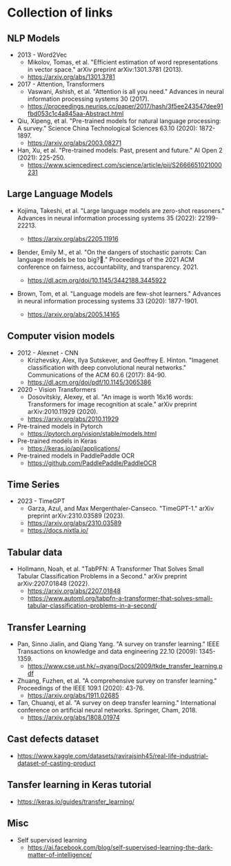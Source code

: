 # Collection of links

## NLP Models

- 2013 - Word2Vec
  - Mikolov, Tomas, et al. "Efficient estimation of word representations in
vector space." arXiv preprint arXiv:1301.3781 (2013).
  - <https://arxiv.org/abs/1301.3781>
- 2017 - Attention, Transformers
  - Vaswani, Ashish, et al. "Attention is all you need." Advances in neural
information processing systems 30 (2017).
  - <https://proceedings.neurips.cc/paper/2017/hash/3f5ee243547dee91fbd053c1c4a845aa-Abstract.html>
- Qiu, Xipeng, et al. "Pre-trained models for natural language processing:
A survey." Science China Technological Sciences 63.10 (2020): 1872-1897.
  - <https://arxiv.org/abs/2003.08271>
- Han, Xu, et al. "Pre-trained models: Past, present and future."
AI Open 2 (2021): 225-250.
  - <https://www.sciencedirect.com/science/article/pii/S2666651021000231>

## Large Language Models

- Kojima, Takeshi, et al. "Large language models are zero-shot reasoners."
Advances in neural information processing systems 35 (2022): 22199-22213.
  - <https://arxiv.org/abs/2205.11916>

- Bender, Emily M., et al. "On the dangers of stochastic parrots: Can language
models be too big?🦜." Proceedings of the 2021 ACM conference on fairness,
accountability, and transparency. 2021.
  - <https://dl.acm.org/doi/10.1145/3442188.3445922>

- Brown, Tom, et al. "Language models are few-shot learners."
Advances in neural information processing systems 33 (2020): 1877-1901.
  - <https://arxiv.org/abs/2005.14165>

## Computer vision models

- 2012 - Alexnet - CNN
  - Krizhevsky, Alex, Ilya Sutskever, and Geoffrey E. Hinton. "Imagenet
classification with deep convolutional neural networks." Communications of the
ACM 60.6 (2017): 84-90.
  - <https://dl.acm.org/doi/pdf/10.1145/3065386>
- 2020 - Vision Transformers
  - Dosovitskiy, Alexey, et al. "An image is worth 16x16 words: Transformers
for image recognition at scale." arXiv preprint arXiv:2010.11929 (2020).
  - <https://arxiv.org/abs/2010.11929>
- Pre-trained models in Pytorch
  - <https://pytorch.org/vision/stable/models.html>
- Pre-trained models in Keras
  - <https://keras.io/api/applications/>
- Pre-trained models in PaddlePaddle OCR
  - <https://github.com/PaddlePaddle/PaddleOCR>

## Time Series

- 2023 - TimeGPT
  - Garza, Azul, and Max Mergenthaler-Canseco. "TimeGPT-1."
arXiv preprint arXiv:2310.03589 (2023).
  - <https://arxiv.org/abs/2310.03589>
  - <https://docs.nixtla.io/>

## Tabular data

- Hollmann, Noah, et al. "TabPFN: A Transformer That Solves Small Tabular
Classification Problems in a Second." arXiv preprint arXiv:2207.01848 (2022).
  - <https://arxiv.org/abs/2207.01848>
  - <https://www.automl.org/tabpfn-a-transformer-that-solves-small-tabular-classification-problems-in-a-second/>

## Transfer Learning

- Pan, Sinno Jialin, and Qiang Yang. "A survey on transfer learning."
IEEE Transactions on knowledge and data engineering 22.10 (2009): 1345-1359.
  - <https://www.cse.ust.hk/~qyang/Docs/2009/tkde_transfer_learning.pdf>
- Zhuang, Fuzhen, et al. "A comprehensive survey on transfer learning."
Proceedings of the IEEE 109.1 (2020): 43-76.
  - <https://arxiv.org/abs/1911.02685>
- Tan, Chuanqi, et al. "A survey on deep transfer learning." International
conference on artificial neural networks. Springer, Cham, 2018.
  - <https://arxiv.org/abs/1808.01974>

## Cast defects dataset

- <https://www.kaggle.com/datasets/ravirajsinh45/real-life-industrial-dataset-of-casting-product>

## Tansfer learning in Keras tutorial

- <https://keras.io/guides/transfer_learning/>

## Misc

- Self supervised learning
  - <https://ai.facebook.com/blog/self-supervised-learning-the-dark-matter-of-intelligence/>
